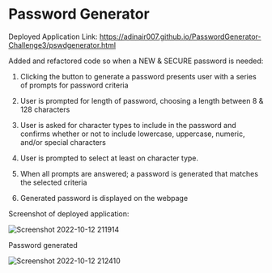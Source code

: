 # Password Generator

Deployed Application Link: https://adinair007.github.io/PasswordGenerator-Challenge3/pswdgenerator.html


Added and refactored code so when a NEW & SECURE password is needed:

1. Clicking  the button to generate a password presents user with a series of prompts for password criteria

2. User is prompted for length of password, choosing a length between 8 & 128 characters

3. User is  asked for character types to include in the password and confirms  whether or not to include lowercase, uppercase, numeric, and/or special characters

4. User is prompted to select at least on character type.

5. When all prompts are answered; a password is generated that matches the selected criteria

6. Generated password is displayed on the webpage


Screenshot of deployed application:

![Screenshot 2022-10-12 211914](https://user-images.githubusercontent.com/112667543/195483678-d7dfe271-5974-4e33-b617-9e875567b454.png)



Password generated

![Screenshot 2022-10-12 212410](https://user-images.githubusercontent.com/112667543/195484365-3112d06a-9ec0-4188-8de3-a23ac5959513.png)

